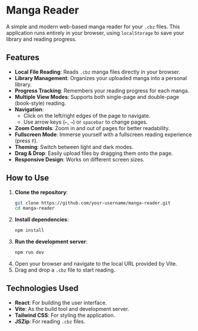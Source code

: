 # Manga Reader

A simple and modern web-based manga reader for your `.cbz` files. This application runs entirely in your browser, using `localStorage` to save your library and reading progress.

## Features

-   **Local File Reading**: Reads `.cbz` manga files directly in your browser.
-   **Library Management**: Organizes your uploaded manga into a personal library.
-   **Progress Tracking**: Remembers your reading progress for each manga.
-   **Multiple View Modes**: Supports both single-page and double-page (book-style) reading.
-   **Navigation**:
    -   Click on the left/right edges of the page to navigate.
    -   Use arrow keys (`←`, `→`) or `spacebar` to change pages.
-   **Zoom Controls**: Zoom in and out of pages for better readability.
-   **Fullscreen Mode**: Immerse yourself with a fullscreen reading experience (press `F`).
-   **Theming**: Switch between light and dark modes.
-   **Drag & Drop**: Easily upload files by dragging them onto the page.
-   **Responsive Design**: Works on different screen sizes.

## How to Use

1.  **Clone the repository**:
    ```bash
    git clone https://github.com/your-username/manga-reader.git
    cd manga-reader
    ```
2.  **Install dependencies**:
    ```bash
    npm install
    ```
3.  **Run the development server**:
    ```bash
    npm run dev
    ```
4.  Open your browser and navigate to the local URL provided by Vite.
5.  Drag and drop a `.cbz` file to start reading.

## Technologies Used

-   **React**: For building the user interface.
-   **Vite**: As the build tool and development server.
-   **Tailwind CSS**: For styling the application.
-   **JSZip**: For reading `.cbz` files.
